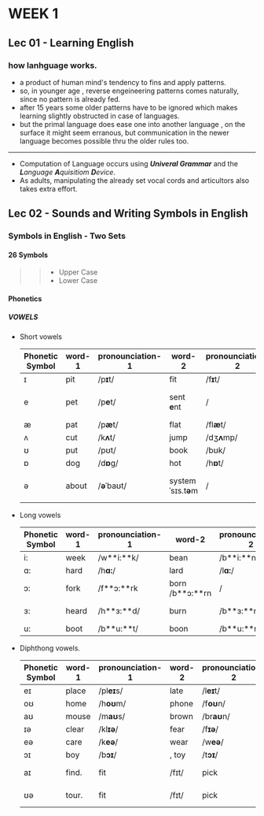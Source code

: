 # WEEK 1

## Lec 01 - Learning English

### how lanhguage works.
+ a product of human mind's tendency to fins and apply patterns.
+ so, in younger age , reverse engeineering patterns comes naturally, since no pattern is already fed.
+ after 15 years some older patterns have to be ignored which makes learning slightly obstructed in case of languages.
+ but the primal language does ease one into another language , on the surface it might seem erranous, but communication in the newer language becomes possible thru the older rules too.

---

+ Computation of Language occurs using  ***Univeral Grammar*** and the ***L**anguage **A**quisitiom **D**evice*.
+ As adults, manipulating the already set vocal cords and articultors also takes extra effort.

## Lec 02 - Sounds and Writing Symbols in English

### Symbols in English - Two Sets
#### 26 Symbols
>>+ Upper Case
>>+ Lower Case

#### Phonetics

##### VOWELS
+ Short vowels

	|Phonetic Symbol|word-1|pronounciation-1|word-2|pronounciation-2|word-3|pronounciation-3         |word-4|pronounciation-4             |word-5|pronounciation-5|
	|-- | --- | --- |--- | --- |--- | --- |--- | --- |--- | --- |
	| ɪ|	                pit |/p**ɪ**t/     | fit       |/f**ɪ**t/  |pick           |/p**ɪ**k/      | difficult |/ˈd**ɪ**.f**ɪ**.kəlt/   | sick     |/s**ɪ**k/  |
	| e|	            pet |/p**e**t/     | sent       **e**nt|/ |attention  /əˈt**e**n.ʃən|/     | neck /n**e**k|/                  | mess      /m**e**s/ |
	| æ|	            pat |/p**æ**t/     |flat       |/fl**æ**t/|family   |/ˈf**æ**.mə.li/       | cap  |/k **æ**p/                 | back      |/b**æ**k/ |
	| ʌ|	            cut |/k**ʌ**t/     |jump      |/dʒ**ʌ**mp/|cover    |/ˈk**ʌ**.vər/         | luck |/l**ʌ**k/                 | fuss      |/f**ʌ**s/ |
	| ʊ|	            put |/pʊt/         |book           |/bʊk/ |cushion  |/ˈkʊ.ʃən/            |about       |/əˈba**ʊ**t/          | good   |/g**ʊ**d/   |
	| ɒ|	            dog |/d**ɒ**g/     |hot        |/h**ɒ**t/ |hospital |/ˈh**ɒ**s.pɪ.təl/    |sock         |/s**ɒ**k/            | boss |/b**ɒ**s/      |
	| ə|	          about |/**ə**ˈbaʊt/  |system   ˈsɪs.t**ə**m|/|complete /k**ə**mˈpliːt|/      | difficult /ˈdɪ.fɪ.k**ə**lt|/       |cover   /ˈkʌ.v**ə**r/|

+ Long vowels

	|Phonetic Symbol|word-1|pronounciation-1|word-2|pronounciation-2|word-3|pronounciation-3 |word-4|pronounciation-4 |word-5|pronounciation-5|
	|-- | --- | --- |--- | --- |--- | --- |--- | --- |--- | --- |
	| i:|	             week |/w**i:**k/  | bean |/b**i:**n/     |  deem    |/d**i:**m/   |feet  |/f**i:**t/     |media |/ˈmiː.di.jə/           |
	| ɑ:|	             hard |/h**ɑ:**/   | lard  |/l**ɑ:**/    |  card      |/k**ɑ:**/  | laugh |/l**ɑ:**f/    |article |/**ɑː**.tɪ.kəl/      |
	| ɔ:|	             fork |/f**ɔ:**rk  | born /b**ɔ:**rn|/   |  torn     /t**ɔ:**rn|/  | walk /w**ɔ:**k|/     | August /**ɔː**ˈɡʌst/       |
	| ɜ:|	             heard |/h**ɜ:**d/ | burn |/b**ɜ:**n/    |  turn      |/t**ɜ:**n/  | word |/w**ɜ:**d/     | surface /ˈs**ɜː**.fɪs       |
	| u:|                boot |/b**u:**t/  | boon |/b**u:**n/    |  moon      |/m**u:**n/  | group |/gr**u:**p/   |beautiful |/ˈbj**uː**.tɪ.fəl/ |
+ Diphthong vowels.

	|Phonetic Symbol|word-1|pronounciation-1|word-2|pronounciation-2|word-3|pronounciation-3           |word-4|pronounciation-4          |word-5|pronounciation-5     |
	|-- | --- | --- |--- | --- |--- | --- |--- | --- |--- | --- |
    | eɪ|	            place |/pl**eɪ**s/ |  late |/l**eɪ**t/     | dangerous |/ˈd**eɪ**n.dʒə.rəs/  | | |
	| oʊ|	            home |/h**oʊ**m/  |  phone |/f**oʊ**n/    | global |/ˈɡl**oʊ**.bəl/        | | |
	| aʊ|	           mouse |/m**aʊ**s/  |  brown |/br**aʊ**n/   | accountant |/əˈk**aʊ**n.t̬ənt/  | | |
	| ɪə|	            clear |/kl**ɪə**/ | fear    |/f**ɪə**/     |  career |/kəˈr**ɪə**/          | | |
	| eə|	            care |/k**eə**/ | wear| /w**eə**/|  declare| /dɪˈkl**eə**/|
	| ɔɪ|	             boy |/b**ɔɪ**/  | , toy |/t**ɔɪ**/ | enjoyable |/ɪnˈdʒ**ɔɪ**.jə.bəl/| | |
	| aɪ|	             find.            | fit           |/fɪt/  |  pick         |/pɪk/ | difficult |/ˈdɪ.fɪ.kəlt/|       |
	| ʊə|	              tour.           | fit           |/fɪt/  |  pick         |/pɪk/ | difficult |/ˈdɪ.fɪ.kəlt/|       |